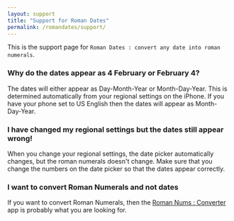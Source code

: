 ```yaml
---
layout: support
title: "Support for Roman Dates"
permalink: /romandates/support/
---
```


This is the support page for `Roman Dates : convert any date into roman numerals`.


### Why do the dates appear as 4 February or February 4?

The dates will either appear as Day-Month-Year or Month-Day-Year. This is determined automatically from your regional settings on the iPhone. If you have your phone set to US English then the dates will appear as Month-Day-Year.

### I have changed my regional settings but the dates still appear wrong!

When you change your regional settings, the date picker automatically changes, but the roman numerals doesn't change. Make sure that you change the numbers on the date picker so that the dates appear correctly.

### I want to convert Roman Numerals and not dates

If you want to convert Roman Numerals, then the [Roman Nums : Converter](/romansnums/) app is probably what you are looking for.
